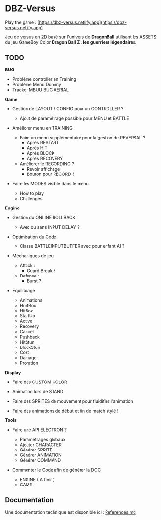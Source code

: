 # DBZ-Versus

Play the game : [https://dbz-versus.netlify.app](https://dbz-versus.netlify.app)

Jeu de versus en 2D basé sur l'univers de __DragonBall__ utilisant les ASSETS du jeu GameBoy Color __Dragon Ball Z : les guerriers légendaires__.

## TODO
__BUG__
* Problème controller en Training
* Problème Menu Dummy
* Tracker MBUU BUG AERIAL

__Game__
* Gestion de LAYOUT / CONFIG pour un CONTROLLER ?
    * Ajout de paramétrage possible pour MENU et BATTLE

* Améliorer menu en TRAINING
    * Faire un menu supplémentaire pour la gestion de REVERSAL ?
        * Après RESTART
        * Après HIT
        * Après BLOCK
        * Après RECOVERY
    * Améliorer le RECORDING ?
        * Revoir affichage
        * Bouton pour RECORD ?

* Faire les MODES visible dans le menu
    * How to play
    * Challenges

__Engine__
* Gestion du ONLINE ROLLBACK
    * Avec ou sans INPUT DELAY ?

* Optimisation du Code
    * Classe BATTLEINPUTBUFFER avec pour enfant AI ?

* Méchaniques de jeu
    * Attack :
        * Guard Break ?
    * Defense :
        * Burst ?

* Equilibrage
    * Animations
    * HurtBox
    * HitBox
    * StartUp
    * Active
    * Recovery
    * Cancel
    * Pushback
    * HitStun
    * BlockStun
    * Cost
    * Damage
    * Proration

__Display__
* Faire des CUSTOM COLOR

* Animation lors de STAND

* Faire des SPRITES de mouvement pour fluidifier l'animation

* Faire des animations de début et fin de match stylé !

__Tools__
* Faire une API ELECTRON ?
    * Paramétrages globaux
    * Ajouter CHARACTER
    * Générer SPRITE
    * Générer ANIMATION
    * Générer COMMAND

* Commenter le Code afin de générer la DOC
    * ENGINE ( A finir )
    * GAME

## Documentation
Une documentation technique est disponible ici : [References.md](https://github.com/de-sign/DBZ-Versus/blob/master/src/doc/markdown/References.md)